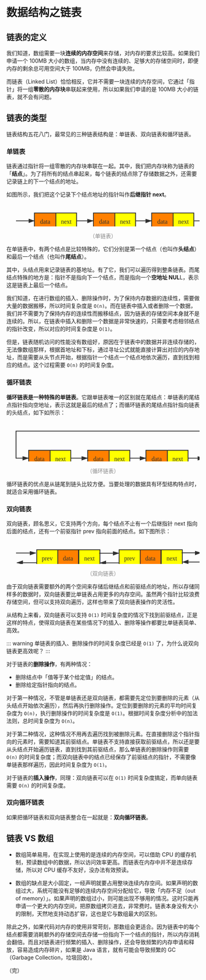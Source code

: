 # 数据结构之链表

## 链表的定义

我们知道，数组需要一块**连续的内存空间**来存储，对内存的要求比较高。如果我们申请一个 100MB 大小的数组，当内存中没有连续的、足够大的存储空间时，即便内存的剩余总可用空间大于 100MB，仍然会申请失败。

而链表（Linked List）恰恰相反，它并不需要一块连续的内存空间，它通过「指针」将一组**零散的内存块**串联起来使用，所以如果我们申请的是 100MB 大小的链表，就不会有问题。

## 链表的类型

链表结构五花八门，最常见的三种链表结构是：单链表、双向链表和循环链表。

### 单链表

链表通过指针将一组零散的内存块串联在一起。其中，我们把内存块称为链表的「**结点**」。为了将所有的结点串起来，每个链表的结点除了存储数据之外，还需要记录链上的下一个结点的地址。

如图所示，我们把这个记录下个结点地址的指针叫作**后继指针 next**。

<div style="text-align: center;">
  <svg id="SvgjsSvg1006" width="761" height="91" xmlns="http://www.w3.org/2000/svg" version="1.1" xmlns:xlink="http://www.w3.org/1999/xlink" xmlns:svgjs="http://svgjs.com/svgjs"><defs id="SvgjsDefs1007"><marker id="SvgjsMarker1064" markerWidth="16" markerHeight="12" refX="16" refY="6" viewBox="0 0 16 12" orient="auto" markerUnits="userSpaceOnUse" stroke-dasharray="0,0"><path id="SvgjsPath1065" d="M0,2 L14,6 L0,11 L0,2" fill="#323232" stroke="#323232" stroke-width="2"></path></marker><marker id="SvgjsMarker1068" markerWidth="16" markerHeight="12" refX="16" refY="6" viewBox="0 0 16 12" orient="auto" markerUnits="userSpaceOnUse" stroke-dasharray="0,0"><path id="SvgjsPath1069" d="M0,2 L14,6 L0,11 L0,2" fill="#323232" stroke="#323232" stroke-width="2"></path></marker><marker id="SvgjsMarker1072" markerWidth="16" markerHeight="12" refX="16" refY="6" viewBox="0 0 16 12" orient="auto" markerUnits="userSpaceOnUse" stroke-dasharray="0,0"><path id="SvgjsPath1073" d="M0,2 L14,6 L0,11 L0,2" fill="#323232" stroke="#323232" stroke-width="2"></path></marker><marker id="SvgjsMarker1076" markerWidth="16" markerHeight="12" refX="16" refY="6" viewBox="0 0 16 12" orient="auto" markerUnits="userSpaceOnUse" stroke-dasharray="0,0"><path id="SvgjsPath1077" d="M0,2 L14,6 L0,11 L0,2" fill="#323232" stroke="#323232" stroke-width="2"></path></marker><marker id="SvgjsMarker1080" markerWidth="16" markerHeight="12" refX="0" refY="6" viewBox="0 0 16 12" orient="auto" markerUnits="userSpaceOnUse" stroke-dasharray="0,0"><path id="SvgjsPath1081" d="M15,1.5 L2,6 L15,10.5" fill="#323232" stroke="#323232" stroke-width="2"></path></marker></defs><g id="SvgjsG1008" transform="translate(73,25)"><path id="SvgjsPath1009" d="M 0 0L 56 0L 56 41L 0 41Z" stroke="rgba(50,50,50,1)" stroke-width="2" fill-opacity="1" fill="#ff8000"></path><g id="SvgjsG1010"><text id="SvgjsText1011" font-family="微软雅黑" text-anchor="middle" font-size="16px" width="36px" fill="#323232" font-weight="400" align="middle" anchor="middle" family="微软雅黑" size="16px" weight="400" font-style="" opacity="1" y="8.1" transform="rotate(0)"><tspan id="SvgjsTspan1012" dy="20" x="28"><tspan id="SvgjsTspan1013" style="text-decoration:;">data</tspan></tspan></text></g></g><g id="SvgjsG1014" transform="translate(129,25)"><path id="SvgjsPath1015" d="M 0 0L 54 0L 54 41L 0 41Z" stroke="rgba(50,50,50,1)" stroke-width="2" fill-opacity="1" fill="#ffff00"></path><g id="SvgjsG1016"><text id="SvgjsText1017" font-family="微软雅黑" text-anchor="middle" font-size="16px" width="34px" fill="#323232" font-weight="400" align="middle" anchor="middle" family="微软雅黑" size="16px" weight="400" font-style="" opacity="1" y="8.1" transform="rotate(0)"><tspan id="SvgjsTspan1018" dy="20" x="27"><tspan id="SvgjsTspan1019" style="text-decoration:;">next</tspan></tspan></text></g></g><g id="SvgjsG1020" transform="translate(227,25)"><path id="SvgjsPath1021" d="M 0 0L 56 0L 56 41L 0 41Z" stroke="rgba(50,50,50,1)" stroke-width="2" fill-opacity="1" fill="#ff8000"></path><g id="SvgjsG1022"><text id="SvgjsText1023" font-family="微软雅黑" text-anchor="middle" font-size="16px" width="36px" fill="#323232" font-weight="400" align="middle" anchor="middle" family="微软雅黑" size="16px" weight="400" font-style="" opacity="1" y="8.1" transform="rotate(0)"><tspan id="SvgjsTspan1024" dy="20" x="28"><tspan id="SvgjsTspan1025" style="text-decoration:;">data</tspan></tspan></text></g></g><g id="SvgjsG1026" transform="translate(283,25)"><path id="SvgjsPath1027" d="M 0 0L 54 0L 54 41L 0 41Z" stroke="rgba(50,50,50,1)" stroke-width="2" fill-opacity="1" fill="#ffff00"></path><g id="SvgjsG1028"><text id="SvgjsText1029" font-family="微软雅黑" text-anchor="middle" font-size="16px" width="34px" fill="#323232" font-weight="400" align="middle" anchor="middle" family="微软雅黑" size="16px" weight="400" font-style="" opacity="1" y="8.1" transform="rotate(0)"><tspan id="SvgjsTspan1030" dy="20" x="27"><tspan id="SvgjsTspan1031" style="text-decoration:;">next</tspan></tspan></text></g></g><g id="SvgjsG1032" transform="translate(379,25)"><path id="SvgjsPath1033" d="M 0 0L 56 0L 56 41L 0 41Z" stroke="rgba(50,50,50,1)" stroke-width="2" fill-opacity="1" fill="#ff8000"></path><g id="SvgjsG1034"><text id="SvgjsText1035" font-family="微软雅黑" text-anchor="middle" font-size="16px" width="36px" fill="#323232" font-weight="400" align="middle" anchor="middle" family="微软雅黑" size="16px" weight="400" font-style="" opacity="1" y="8.1" transform="rotate(0)"><tspan id="SvgjsTspan1036" dy="20" x="28"><tspan id="SvgjsTspan1037" style="text-decoration:;">data</tspan></tspan></text></g></g><g id="SvgjsG1038" transform="translate(435,25)"><path id="SvgjsPath1039" d="M 0 0L 54 0L 54 41L 0 41Z" stroke="rgba(50,50,50,1)" stroke-width="2" fill-opacity="1" fill="#ffff00"></path><g id="SvgjsG1040"><text id="SvgjsText1041" font-family="微软雅黑" text-anchor="middle" font-size="16px" width="34px" fill="#323232" font-weight="400" align="middle" anchor="middle" family="微软雅黑" size="16px" weight="400" font-style="" opacity="1" y="8.1" transform="rotate(0)"><tspan id="SvgjsTspan1042" dy="20" x="27"><tspan id="SvgjsTspan1043" style="text-decoration:;">next</tspan></tspan></text></g></g><g id="SvgjsG1044" transform="translate(530,25)"><path id="SvgjsPath1045" d="M 0 0L 56 0L 56 41L 0 41Z" stroke="rgba(50,50,50,1)" stroke-width="2" fill-opacity="1" fill="#ff8000"></path><g id="SvgjsG1046"><text id="SvgjsText1047" font-family="微软雅黑" text-anchor="middle" font-size="16px" width="36px" fill="#323232" font-weight="400" align="middle" anchor="middle" family="微软雅黑" size="16px" weight="400" font-style="" opacity="1" y="8.1" transform="rotate(0)"><tspan id="SvgjsTspan1048" dy="20" x="28"><tspan id="SvgjsTspan1049" style="text-decoration:;">data</tspan></tspan></text></g></g><g id="SvgjsG1050" transform="translate(586,25)"><path id="SvgjsPath1051" d="M 0 0L 54 0L 54 41L 0 41Z" stroke="rgba(50,50,50,1)" stroke-width="2" fill-opacity="1" fill="#ffff00"></path><g id="SvgjsG1052"><text id="SvgjsText1053" font-family="微软雅黑" text-anchor="middle" font-size="16px" width="34px" fill="#323232" font-weight="400" align="middle" anchor="middle" family="微软雅黑" size="16px" weight="400" font-style="" opacity="1" y="8.1" transform="rotate(0)"><tspan id="SvgjsTspan1054" dy="20" x="27"><tspan id="SvgjsTspan1055" style="text-decoration:;">next</tspan></tspan></text></g></g><g id="SvgjsG1056" transform="translate(685,25.5)"><path id="SvgjsPath1057" d="M 0 0L 51 0L 51 40L 0 40Z" stroke="none" fill="none"></path><g id="SvgjsG1058"><text id="SvgjsText1059" font-family="微软雅黑" text-anchor="middle" font-size="16px" width="51px" fill="#323232" font-weight="400" align="middle" anchor="middle" family="微软雅黑" size="16px" weight="400" font-style="" opacity="1" y="7.6" transform="rotate(0)"><tspan id="SvgjsTspan1060" dy="20" x="25.5"><tspan id="SvgjsTspan1061" style="text-decoration:;">NULL</tspan></tspan></text></g></g><g id="SvgjsG1062"><path id="SvgjsPath1063" d="M183 45.5L205 45.5L205 45.5L227 45.5" stroke="#323232" stroke-width="2" fill="none" marker-end="url(#SvgjsMarker1064)"></path></g><g id="SvgjsG1066"><path id="SvgjsPath1067" d="M337 45.5L358 45.5L358 45.5L379 45.5" stroke="#323232" stroke-width="2" fill="none" marker-end="url(#SvgjsMarker1068)"></path></g><g id="SvgjsG1070"><path id="SvgjsPath1071" d="M489 45.5L509.5 45.5L509.5 45.5L530 45.5" stroke="#323232" stroke-width="2" fill="none" marker-end="url(#SvgjsMarker1072)"></path></g><g id="SvgjsG1074"><path id="SvgjsPath1075" d="M640 45.5L662.5 45.5L662.5 45.5L685 45.5" stroke="#323232" stroke-width="2" fill="none" marker-end="url(#SvgjsMarker1076)"></path></g><g id="SvgjsG1078"><path id="SvgjsPath1079" d="M73 45.5L49 45.5L49 45.5L25 45.5" stroke="#323232" stroke-width="2" fill="none" marker-start="url(#SvgjsMarker1080)"></path></g></svg>
  <p style="text-align:center; color: #888;">（单链表）</p>
</div>

在单链表中，有两个结点是比较特殊的，它们分别是第一个结点（也叫作**头结点**）和最后一个结点（也叫作**尾结点**）。

其中，头结点用来记录链表的基地址。有了它，我们可以遍历得到整条链表。而尾结点特殊的地方是：指针不是指向下一个结点，而是指向一个**空地址 NUL**L，表示这是链表上最后一个结点。

我们知道，在进行数组的插入、删除操作时，为了保持内存数据的连续性，需要做大量的数据搬移，所以时间复杂度是 `O(n)`。而在链表中插入或者删除一个数据，我们并不需要为了保持内存的连续性而搬移结点，因为链表的存储空间本身就不是连续的。所以，在链表中插入和删除一个数据是非常快速的，只需要考虑相邻结点的指针改变，所以对应的时间复杂度是 `O(1)`。

但是，链表随机访问的性能没有数组好，原因在于链表中的数据并非连续存储的，无法像数组那样，根据首地址和下标，通过寻址公式就能直接计算出对应的内存地址，而是需要从头节点开始，根据指针一个结点一个结点地依次遍历，直到找到相应的结点。这个过程需要 `O(n)` 的时间复杂度。

### 循环链表

**循环链表是一种特殊的单链表**。它跟单链表唯一的区别就在尾结点：单链表的尾结点指针指向空地址，表示这就是最后的结点了；而循环链表的尾结点指针指向链表的头结点，如下如所示：

<div style="text-align: center;">
  <svg id="SvgjsSvg1006" width="680" height="141" xmlns="http://www.w3.org/2000/svg" version="1.1" xmlns:xlink="http://www.w3.org/1999/xlink" xmlns:svgjs="http://svgjs.com/svgjs"><defs id="SvgjsDefs1007"><marker id="SvgjsMarker1058" markerWidth="16" markerHeight="12" refX="16" refY="6" viewBox="0 0 16 12" orient="auto" markerUnits="userSpaceOnUse" stroke-dasharray="0,0"><path id="SvgjsPath1059" d="M0,2 L14,6 L0,11 L0,2" fill="#323232" stroke="#323232" stroke-width="2"></path></marker><marker id="SvgjsMarker1062" markerWidth="16" markerHeight="12" refX="16" refY="6" viewBox="0 0 16 12" orient="auto" markerUnits="userSpaceOnUse" stroke-dasharray="0,0"><path id="SvgjsPath1063" d="M0,2 L14,6 L0,11 L0,2" fill="#323232" stroke="#323232" stroke-width="2"></path></marker><marker id="SvgjsMarker1066" markerWidth="16" markerHeight="12" refX="16" refY="6" viewBox="0 0 16 12" orient="auto" markerUnits="userSpaceOnUse" stroke-dasharray="0,0"><path id="SvgjsPath1067" d="M0,2 L14,6 L0,11 L0,2" fill="#323232" stroke="#323232" stroke-width="2"></path></marker><marker id="SvgjsMarker1070" markerWidth="16" markerHeight="12" refX="16" refY="6" viewBox="0 0 16 12" orient="auto" markerUnits="userSpaceOnUse" stroke-dasharray="0,0"><path id="SvgjsPath1071" d="M0,2 L14,6 L0,11 L0,2" fill="#323232" stroke="#323232" stroke-width="2"></path></marker></defs><g id="SvgjsG1008" transform="translate(58,75)"><path id="SvgjsPath1009" d="M 0 0L 56 0L 56 41L 0 41Z" stroke="rgba(50,50,50,1)" stroke-width="2" fill-opacity="1" fill="#ff8000"></path><g id="SvgjsG1010"><text id="SvgjsText1011" font-family="微软雅黑" text-anchor="middle" font-size="16px" width="36px" fill="#323232" font-weight="400" align="middle" anchor="middle" family="微软雅黑" size="16px" weight="400" font-style="" opacity="1" y="8.1" transform="rotate(0)"><tspan id="SvgjsTspan1012" dy="20" x="28"><tspan id="SvgjsTspan1013" style="text-decoration:;">data</tspan></tspan></text></g></g><g id="SvgjsG1014" transform="translate(114,75)"><path id="SvgjsPath1015" d="M 0 0L 54 0L 54 41L 0 41Z" stroke="rgba(50,50,50,1)" stroke-width="2" fill-opacity="1" fill="#ffff00"></path><g id="SvgjsG1016"><text id="SvgjsText1017" font-family="微软雅黑" text-anchor="middle" font-size="16px" width="34px" fill="#323232" font-weight="400" align="middle" anchor="middle" family="微软雅黑" size="16px" weight="400" font-style="" opacity="1" y="8.1" transform="rotate(0)"><tspan id="SvgjsTspan1018" dy="20" x="27"><tspan id="SvgjsTspan1019" style="text-decoration:;">next</tspan></tspan></text></g></g><g id="SvgjsG1020" transform="translate(212,75)"><path id="SvgjsPath1021" d="M 0 0L 56 0L 56 41L 0 41Z" stroke="rgba(50,50,50,1)" stroke-width="2" fill-opacity="1" fill="#ff8000"></path><g id="SvgjsG1022"><text id="SvgjsText1023" font-family="微软雅黑" text-anchor="middle" font-size="16px" width="36px" fill="#323232" font-weight="400" align="middle" anchor="middle" family="微软雅黑" size="16px" weight="400" font-style="" opacity="1" y="8.1" transform="rotate(0)"><tspan id="SvgjsTspan1024" dy="20" x="28"><tspan id="SvgjsTspan1025" style="text-decoration:;">data</tspan></tspan></text></g></g><g id="SvgjsG1026" transform="translate(268,75)"><path id="SvgjsPath1027" d="M 0 0L 54 0L 54 41L 0 41Z" stroke="rgba(50,50,50,1)" stroke-width="2" fill-opacity="1" fill="#ffff00"></path><g id="SvgjsG1028"><text id="SvgjsText1029" font-family="微软雅黑" text-anchor="middle" font-size="16px" width="34px" fill="#323232" font-weight="400" align="middle" anchor="middle" family="微软雅黑" size="16px" weight="400" font-style="" opacity="1" y="8.1" transform="rotate(0)"><tspan id="SvgjsTspan1030" dy="20" x="27"><tspan id="SvgjsTspan1031" style="text-decoration:;">next</tspan></tspan></text></g></g><g id="SvgjsG1032" transform="translate(364,75)"><path id="SvgjsPath1033" d="M 0 0L 56 0L 56 41L 0 41Z" stroke="rgba(50,50,50,1)" stroke-width="2" fill-opacity="1" fill="#ff8000"></path><g id="SvgjsG1034"><text id="SvgjsText1035" font-family="微软雅黑" text-anchor="middle" font-size="16px" width="36px" fill="#323232" font-weight="400" align="middle" anchor="middle" family="微软雅黑" size="16px" weight="400" font-style="" opacity="1" y="8.1" transform="rotate(0)"><tspan id="SvgjsTspan1036" dy="20" x="28"><tspan id="SvgjsTspan1037" style="text-decoration:;">data</tspan></tspan></text></g></g><g id="SvgjsG1038" transform="translate(420,75)"><path id="SvgjsPath1039" d="M 0 0L 54 0L 54 41L 0 41Z" stroke="rgba(50,50,50,1)" stroke-width="2" fill-opacity="1" fill="#ffff00"></path><g id="SvgjsG1040"><text id="SvgjsText1041" font-family="微软雅黑" text-anchor="middle" font-size="16px" width="34px" fill="#323232" font-weight="400" align="middle" anchor="middle" family="微软雅黑" size="16px" weight="400" font-style="" opacity="1" y="8.1" transform="rotate(0)"><tspan id="SvgjsTspan1042" dy="20" x="27"><tspan id="SvgjsTspan1043" style="text-decoration:;">next</tspan></tspan></text></g></g><g id="SvgjsG1044" transform="translate(515,75)"><path id="SvgjsPath1045" d="M 0 0L 56 0L 56 41L 0 41Z" stroke="rgba(50,50,50,1)" stroke-width="2" fill-opacity="1" fill="#ff8000"></path><g id="SvgjsG1046"><text id="SvgjsText1047" font-family="微软雅黑" text-anchor="middle" font-size="16px" width="36px" fill="#323232" font-weight="400" align="middle" anchor="middle" family="微软雅黑" size="16px" weight="400" font-style="" opacity="1" y="8.1" transform="rotate(0)"><tspan id="SvgjsTspan1048" dy="20" x="28"><tspan id="SvgjsTspan1049" style="text-decoration:;">data</tspan></tspan></text></g></g><g id="SvgjsG1050" transform="translate(571,75)"><path id="SvgjsPath1051" d="M 0 0L 54 0L 54 41L 0 41Z" stroke="rgba(50,50,50,1)" stroke-width="2" fill-opacity="1" fill="#ffff00"></path><g id="SvgjsG1052"><text id="SvgjsText1053" font-family="微软雅黑" text-anchor="middle" font-size="16px" width="34px" fill="#323232" font-weight="400" align="middle" anchor="middle" family="微软雅黑" size="16px" weight="400" font-style="" opacity="1" y="8.1" transform="rotate(0)"><tspan id="SvgjsTspan1054" dy="20" x="27"><tspan id="SvgjsTspan1055" style="text-decoration:;">next</tspan></tspan></text></g></g><g id="SvgjsG1056"><path id="SvgjsPath1057" d="M168 95.5L190 95.5L190 95.5L212 95.5" stroke="#323232" stroke-width="2" fill="none" marker-end="url(#SvgjsMarker1058)"></path></g><g id="SvgjsG1060"><path id="SvgjsPath1061" d="M322 95.5L343 95.5L343 95.5L364 95.5" stroke="#323232" stroke-width="2" fill="none" marker-end="url(#SvgjsMarker1062)"></path></g><g id="SvgjsG1064"><path id="SvgjsPath1065" d="M474 95.5L494.5 95.5L494.5 95.5L515 95.5" stroke="#323232" stroke-width="2" fill="none" marker-end="url(#SvgjsMarker1066)"></path></g><g id="SvgjsG1068"><path id="SvgjsPath1069" d="M625 95.5L655 95.5L655 25L25 25L25 95.5L58 95.5" stroke="#323232" stroke-width="2" fill="none" marker-end="url(#SvgjsMarker1070)"></path></g></svg>
  <p style="text-align:center; color: #888;">（循环链表）</p>
</div>

循环链表的优点是从链尾到链头比较方便。当要处理的数据具有环型结构特点时，就适合采用循环链表。

### 双向链表

双向链表，顾名思义，它支持两个方向，每个结点不止有一个后继指针 next 指向后面的结点，还有一个前驱指针 prev 指向前面的结点。如下图所示：

<div style="text-align: center;">
  <svg id="SvgjsSvg1182" width="751.09375" height="91" xmlns="http://www.w3.org/2000/svg" version="1.1" xmlns:xlink="http://www.w3.org/1999/xlink" xmlns:svgjs="http://svgjs.com/svgjs"><defs id="SvgjsDefs1183"><marker id="SvgjsMarker1240" markerWidth="16" markerHeight="12" refX="16" refY="6" viewBox="0 0 16 12" orient="auto" markerUnits="userSpaceOnUse" stroke-dasharray="0,0"><path id="SvgjsPath1241" d="M0,2 L14,6 L0,11 L0,2" fill="#323232" stroke="#323232" stroke-width="2"></path></marker><marker id="SvgjsMarker1244" markerWidth="16" markerHeight="12" refX="16" refY="6" viewBox="0 0 16 12" orient="auto" markerUnits="userSpaceOnUse" stroke-dasharray="0,0"><path id="SvgjsPath1245" d="M0,2 L14,6 L0,11 L0,2" fill="#323232" stroke="#323232" stroke-width="2"></path></marker><marker id="SvgjsMarker1248" markerWidth="16" markerHeight="12" refX="16" refY="6" viewBox="0 0 16 12" orient="auto" markerUnits="userSpaceOnUse" stroke-dasharray="0,0"><path id="SvgjsPath1249" d="M0,2 L14,6 L0,11 L0,2" fill="#323232" stroke="#323232" stroke-width="2"></path></marker><marker id="SvgjsMarker1252" markerWidth="16" markerHeight="12" refX="16" refY="6" viewBox="0 0 16 12" orient="auto" markerUnits="userSpaceOnUse" stroke-dasharray="0,0"><path id="SvgjsPath1253" d="M0,2 L14,6 L0,11 L0,2" fill="#323232" stroke="#323232" stroke-width="2"></path></marker><marker id="SvgjsMarker1256" markerWidth="16" markerHeight="12" refX="16" refY="6" viewBox="0 0 16 12" orient="auto" markerUnits="userSpaceOnUse" stroke-dasharray="0,0"><path id="SvgjsPath1257" d="M0,2 L14,6 L0,11 L0,2" fill="#323232" stroke="#323232" stroke-width="2"></path></marker><marker id="SvgjsMarker1260" markerWidth="16" markerHeight="12" refX="16" refY="6" viewBox="0 0 16 12" orient="auto" markerUnits="userSpaceOnUse" stroke-dasharray="0,0"><path id="SvgjsPath1261" d="M0,2 L14,6 L0,11 L0,2" fill="#323232" stroke="#323232" stroke-width="2"></path></marker><marker id="SvgjsMarker1264" markerWidth="16" markerHeight="12" refX="16" refY="6" viewBox="0 0 16 12" orient="auto" markerUnits="userSpaceOnUse" stroke-dasharray="0,0"><path id="SvgjsPath1265" d="M0,2 L14,6 L0,11 L0,2" fill="#323232" stroke="#323232" stroke-width="2"></path></marker><marker id="SvgjsMarker1268" markerWidth="16" markerHeight="12" refX="16" refY="6" viewBox="0 0 16 12" orient="auto" markerUnits="userSpaceOnUse" stroke-dasharray="0,0"><path id="SvgjsPath1269" d="M0,2 L14,6 L0,11 L0,2" fill="#323232" stroke="#323232" stroke-width="2"></path></marker></defs><g id="SvgjsG1184" transform="translate(133,25)"><path id="SvgjsPath1185" d="M 0 0L 55 0L 55 41L 0 41Z" stroke="rgba(50,50,50,1)" stroke-width="2" fill-opacity="1" fill="#ff8000"></path><g id="SvgjsG1186"><text id="SvgjsText1187" font-family="微软雅黑" text-anchor="middle" font-size="16px" width="35px" fill="#323232" font-weight="400" align="middle" anchor="middle" family="微软雅黑" size="16px" weight="400" font-style="" opacity="1" y="8.1" transform="rotate(0)"><tspan id="SvgjsTspan1188" dy="20" x="27.5"><tspan id="SvgjsTspan1189" style="text-decoration:;">data</tspan></tspan></text></g></g><g id="SvgjsG1190" transform="translate(189,25)"><path id="SvgjsPath1191" d="M 0 0L 55 0L 55 41L 0 41Z" stroke="rgba(50,50,50,1)" stroke-width="2" fill-opacity="1" fill="#ffff00"></path><g id="SvgjsG1192"><text id="SvgjsText1193" font-family="微软雅黑" text-anchor="middle" font-size="16px" width="35px" fill="#323232" font-weight="400" align="middle" anchor="middle" family="微软雅黑" size="16px" weight="400" font-style="" opacity="1" y="8.1" transform="rotate(0)"><tspan id="SvgjsTspan1194" dy="20" x="27.5"><tspan id="SvgjsTspan1195" style="text-decoration:;">next</tspan></tspan></text></g></g><g id="SvgjsG1196" transform="translate(348,25)"><path id="SvgjsPath1197" d="M 0 0L 55 0L 55 41L 0 41Z" stroke="rgba(50,50,50,1)" stroke-width="2" fill-opacity="1" fill="#ff8000"></path><g id="SvgjsG1198"><text id="SvgjsText1199" font-family="微软雅黑" text-anchor="middle" font-size="16px" width="35px" fill="#323232" font-weight="400" align="middle" anchor="middle" family="微软雅黑" size="16px" weight="400" font-style="" opacity="1" y="8.1" transform="rotate(0)"><tspan id="SvgjsTspan1200" dy="20" x="27.5"><tspan id="SvgjsTspan1201" style="text-decoration:;">data</tspan></tspan></text></g></g><g id="SvgjsG1202" transform="translate(404,25)"><path id="SvgjsPath1203" d="M 0 0L 55 0L 55 41L 0 41Z" stroke="rgba(50,50,50,1)" stroke-width="2" fill-opacity="1" fill="#ffff00"></path><g id="SvgjsG1204"><text id="SvgjsText1205" font-family="微软雅黑" text-anchor="middle" font-size="16px" width="35px" fill="#323232" font-weight="400" align="middle" anchor="middle" family="微软雅黑" size="16px" weight="400" font-style="" opacity="1" y="8.1" transform="rotate(0)"><tspan id="SvgjsTspan1206" dy="20" x="27.5"><tspan id="SvgjsTspan1207" style="text-decoration:;">next</tspan></tspan></text></g></g><g id="SvgjsG1208" transform="translate(562,25)"><path id="SvgjsPath1209" d="M 0 0L 55 0L 55 41L 0 41Z" stroke="rgba(50,50,50,1)" stroke-width="2" fill-opacity="1" fill="#ff8000"></path><g id="SvgjsG1210"><text id="SvgjsText1211" font-family="微软雅黑" text-anchor="middle" font-size="16px" width="35px" fill="#323232" font-weight="400" align="middle" anchor="middle" family="微软雅黑" size="16px" weight="400" font-style="" opacity="1" y="8.1" transform="rotate(0)"><tspan id="SvgjsTspan1212" dy="20" x="27.5"><tspan id="SvgjsTspan1213" style="text-decoration:;">data</tspan></tspan></text></g></g><g id="SvgjsG1214" transform="translate(618,25)"><path id="SvgjsPath1215" d="M 0 0L 55 0L 55 41L 0 41Z" stroke="rgba(50,50,50,1)" stroke-width="2" fill-opacity="1" fill="#ffff00"></path><g id="SvgjsG1216"><text id="SvgjsText1217" font-family="微软雅黑" text-anchor="middle" font-size="16px" width="35px" fill="#323232" font-weight="400" align="middle" anchor="middle" family="微软雅黑" size="16px" weight="400" font-style="" opacity="1" y="8.1" transform="rotate(0)"><tspan id="SvgjsTspan1218" dy="20" x="27.5"><tspan id="SvgjsTspan1219" style="text-decoration:;">next</tspan></tspan></text></g></g><g id="SvgjsG1220" transform="translate(79,25)"><path id="SvgjsPath1221" d="M 0 0L 55 0L 55 41L 0 41Z" stroke="rgba(50,50,50,1)" stroke-width="2" fill-opacity="1" fill="#ffff00"></path><g id="SvgjsG1222"><text id="SvgjsText1223" font-family="微软雅黑" text-anchor="middle" font-size="16px" width="35px" fill="#323232" font-weight="400" align="middle" anchor="middle" family="微软雅黑" size="16px" weight="400" font-style="" opacity="1" y="8.1" transform="rotate(0)"><tspan id="SvgjsTspan1224" dy="20" x="27.5"><tspan id="SvgjsTspan1225" style="text-decoration:;">prev</tspan></tspan></text></g></g><g id="SvgjsG1226" transform="translate(294,25)"><path id="SvgjsPath1227" d="M 0 0L 55 0L 55 41L 0 41Z" stroke="rgba(50,50,50,1)" stroke-width="2" fill-opacity="1" fill="#ffff00"></path><g id="SvgjsG1228"><text id="SvgjsText1229" font-family="微软雅黑" text-anchor="middle" font-size="16px" width="35px" fill="#323232" font-weight="400" align="middle" anchor="middle" family="微软雅黑" size="16px" weight="400" font-style="" opacity="1" y="8.1" transform="rotate(0)"><tspan id="SvgjsTspan1230" dy="20" x="27.5"><tspan id="SvgjsTspan1231" style="text-decoration:;">prev</tspan></tspan></text></g></g><g id="SvgjsG1232" transform="translate(508,25)"><path id="SvgjsPath1233" d="M 0 0L 55 0L 55 41L 0 41Z" stroke="rgba(50,50,50,1)" stroke-width="2" fill-opacity="1" fill="#ffff00"></path><g id="SvgjsG1234"><text id="SvgjsText1235" font-family="微软雅黑" text-anchor="middle" font-size="16px" width="35px" fill="#323232" font-weight="400" align="middle" anchor="middle" family="微软雅黑" size="16px" weight="400" font-style="" opacity="1" y="8.1" transform="rotate(0)"><tspan id="SvgjsTspan1236" dy="20" x="27.5"><tspan id="SvgjsTspan1237" style="text-decoration:;">prev</tspan></tspan></text></g></g><g id="SvgjsG1238"><path id="SvgjsPath1239" d="M242 34L268 34L268 34L294 34" stroke="#323232" stroke-width="2" fill="none" marker-end="url(#SvgjsMarker1240)"></path></g><g id="SvgjsG1242"><path id="SvgjsPath1243" d="M294 59.22354286469243L268.1894153491444 59.22354286469243L268.1894153491444 59.22354286469243L244 59.22354286469243" stroke="#323232" stroke-width="2" fill="none" marker-end="url(#SvgjsMarker1244)"></path></g><g id="SvgjsG1246"><path id="SvgjsPath1247" d="M457 33L482.5 33L482.5 33L508 33" stroke="#323232" stroke-width="2" fill="none" marker-end="url(#SvgjsMarker1248)"></path></g><g id="SvgjsG1250"><path id="SvgjsPath1251" d="M508 57L483.31261557407333 57L483.31261557407333 57L459 57" stroke="#323232" stroke-width="2" fill="none" marker-end="url(#SvgjsMarker1252)"></path></g><g id="SvgjsG1254"><path id="SvgjsPath1255" d="M25 33.5L51 33.5L51 33.5L77 33.5" stroke="#323232" stroke-width="2" fill="none" marker-end="url(#SvgjsMarker1256)"></path></g><g id="SvgjsG1258"><path id="SvgjsPath1259" d="M79.27660817715599 58.72354286469243L53.18941534914438 58.72354286469243L53.18941534914438 58.72354286469243L27.102222521132774 58.72354286469243" stroke="#323232" stroke-width="2" fill="none" marker-end="url(#SvgjsMarker1260)"></path></g><g id="SvgjsG1262"><path id="SvgjsPath1263" d="M672 32.38822856765378L698 32.38822856765378L698 32.38822856765378L724 32.38822856765378" stroke="#323232" stroke-width="2" fill="none" marker-end="url(#SvgjsMarker1264)"></path></g><g id="SvgjsG1266"><path id="SvgjsPath1267" d="M726.276608177156 57.61177143234622L700.1894153491444 57.61177143234622L700.1894153491444 57.61177143234622L674.1022225211327 57.61177143234622" stroke="#323232" stroke-width="2" fill="none" marker-end="url(#SvgjsMarker1268)"></path></g></svg>
  <p style="text-align:center; color: #888;">（双向链表）</p>
</div>

由于双向链表需要额外的两个空间来存储后继结点和前驱结点的地址，所以存储同样多的数据时，双向链表要比单链表占用更多的内存空间。虽然两个指针比较浪费存储空间，但可以支持双向遍历，这样也带来了双向链表操作的灵活性。

从结构上来看，双向链表可以支持 `O(1)` 时间复杂度的情况下找到前驱结点，正是这样的特点，使得双向链表在某些情况下的插入、删除等操作都要比单链表简单、高效。

::: warning
单链表的插入、删除操作的时间复杂度已经是 `O(1)` 了，为什么说双向链表更高效呢？
:::

对于链表的**删除操作**，有两种情况：

* 删除结点中「值等于某个给定值」的结点。
* 删除给定指针指向的结点。

对于第一种情况，不管是单链表还是双向链表，都需要先定位到要删除的元素（从头结点开始依次遍历），然后再执行删除操作。定位到要删除的元素的平均时间复杂度为 `O(n)`，执行删除操作的时间复杂度是 `O(1)`。根据时间复杂度分析中的加法法则，总时间复杂度为 `O(n)`。

对于第二种情况，这种情况不用再去遍历找到被删除元素。在直接删除这个指针指向的元素时，需要知道其前驱结点。单链表不支持直接获取前驱结点，所以还是要从头结点开始遍历链表，直到找到其前驱结点，那么单链表的删除操作则需要 `O(n)` 的时间复杂度；而双向链表中的结点已经保存了前驱结点的指针，不需要像单链表那样遍历，因此时间复杂度为 `O(1)`。

对于链表的**插入操作**，同理：双向链表可以在 `O(1)` 时间复杂度搞定，而单向链表需要 `O(n)` 的时间复杂度。

### 双向循环链表

如果把循环链表和双向链表整合在一起就是：**双向循环链表**。

## 链表 VS 数组

* 数组简单易用，在实现上使用的是连续的内存空间，可以借助 CPU 的缓存机制，预读数组中的数据，所以访问效率更高。而链表在内存中并不是连续存储，所以对 CPU 缓存不友好，没办法有效预读。

* 数组的缺点是大小固定，一经声明就要占用整块连续内存空间。如果声明的数组过大，系统可能没有足够的连续内存空间分配给它，导致「内存不足（out of memory）」。如果声明的数组过小，则可能出现不够用的情况。这时只能再申请一个更大的内存空间，把原数组拷贝进去，非常费时。链表本身没有大小的限制，天然地支持动态扩容，这也是它与数组最大的区别。

除此之外，如果代码对内存的使用非常苛刻，那数组会更适合。因为链表中的每个结点都需要消耗额外的存储空间去存储一份指向下一个结点的指针，所以内存消耗会翻倍。而且对链表进行频繁的插入、删除操作，还会导致频繁的内存申请和释放，容易造成内存碎片，如果是 Java 语言，就有可能会导致频繁的 GC（Garbage Collection，垃圾回收）。

（完）
